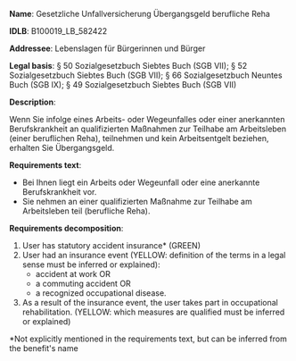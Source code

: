 <b>Name</b>: Gesetzliche Unfallversicherung Übergangsgeld berufliche Reha

<b>IDLB</b>: B100019_LB_582422

<b>Addressee</b>: Lebenslagen für Bürgerinnen und Bürger

<b>Legal basis</b>: § 50 Sozialgesetzbuch Siebtes Buch (SGB VII); § 52 Sozialgesetzbuch Siebtes Buch (SGB VII); § 66 Sozialgesetzbuch Neuntes Buch (SGB IX); § 49 Sozialgesetzbuch Siebtes Buch (SGB VII)

<b>Description</b>: 

Wenn Sie infolge eines Arbeits- oder Wegeunfalles oder einer anerkannten
Berufskrankheit an qualifizierten Maßnahmen zur Teilhabe am Arbeitsleben
(einer beruflichen Reha), teilnehmen und kein Arbeitsentgelt beziehen,
erhalten Sie Übergangsgeld.

<b>Requirements text</b>:

  * Bei Ihnen liegt ein Arbeits oder Wegeunfall oder eine anerkannte Berufskrankheit vor.
  * Sie nehmen an einer qualifizierten Maßnahme zur Teilhabe am Arbeitsleben teil (berufliche Reha).

<b>Requirements decomposition</b>:

1. User has statutory accident insurance* (GREEN)
2. User had an insurance event (YELLOW: definition of the terms in a legal sense must be inferred or explained):
    - accident at work OR 
    - a commuting accident OR
    - a recognized occupational disease.
3. As a result of the insurance event, the user takes part in occupational rehabilitation. (YELLOW: which measures are qualified must be inferred or explained)

*Not explicitly mentioned in the requirements text, but can be inferred from the benefit's name